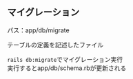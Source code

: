 ## マイグレーション
パス：app/db/migrate

テーブルの定義を記述したファイル

`rails db:migrate`でマイグレーション実行  
実行するとapp/db/schema.rbが更新される